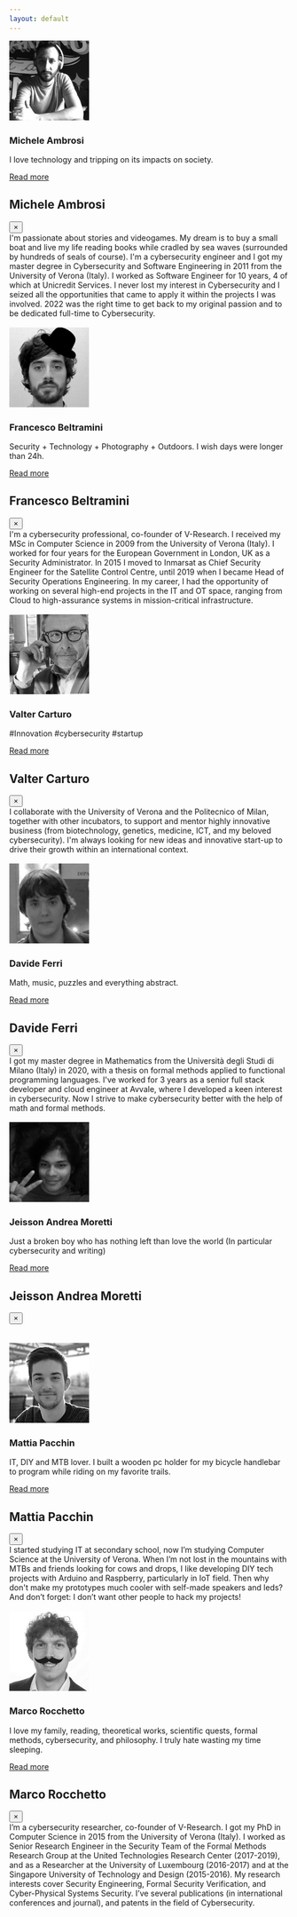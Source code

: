 ```yaml
---
layout: default
---
```


<!-- Michele -->
<div class="row team-people">
  <div class="col-12 col-sm-3">
    <img src="images/michele.png">
  </div>
  <div class="col-12 col-sm-9 profile-name-margin">
    <h3 class="orange">Michele Ambrosi</h3>
    <p class="text-margin">
	I love technology and tripping on its impacts on society.
    </p>
    <a href="" data-toggle="modal" data-target="#modalMic">
      Read more
    </a>
  </div>
</div>

<!-- Modal -->
<div class="modal fade" id="modalMic" tabindex="-1" role="dialog" aria-labelledby="exampleModalCenterTitle" aria-hidden="true">
  <div class="modal-dialog modal-dialog-centered" role="document">
    <div class="modal-content modal-bio">
      <div class="modal-header">
        <h2 class="modal-title orange">
            Michele Ambrosi
        </h2>
        <button type="button" class="close modal-close" data-dismiss="modal" aria-label="Close">
          <span aria-hidden="true">&times;</span>
        </button>
      </div>
      <div class="modal-body">
       I'm passionate about stories and videogames. My dream is to buy a small boat and live my life reading books while cradled by sea waves (surrounded by hundreds of seals of course).
I'm a cybersecurity engineer and I got my master degree in Cybersecurity and Software Engineering in 2011 from the University of Verona (Italy). I worked as Software Engineer for 10 years, 4 of which at Unicredit Services. I never lost my interest in Cybersecurity and I seized all the opportunities that came to apply it within the projects I was involved. 2022 was the right time to get back to my original passion and to be dedicated full-time to Cybersecurity. 
        <br><br>
        <a href="https://www.linkedin.com/in/michele-ambrosi-32275534/" target="blank">
          <i class="fab fa-linkedin fa-lg social-icon"></i>
        </a>
      </div>
    </div>
  </div>
</div>

<!-- Francesco -->
<div class="row team-people">
  <div class="col-12 col-sm-3">
    <img src="images/francesco.png">
  </div>
  <div class="col-12 col-sm-9 profile-name-margin">
    <h3 class="orange">
      Francesco Beltramini
    </h3>
    <p class="text-margin">
      Security + Technology + Photography + Outdoors. I wish days were longer than 24h. 
    </p>
    <a href="" data-toggle="modal" data-target="#modalFra">
      Read more
    </a>
  </div>
</div>

<!-- Modal -->
<div class="modal fade" id="modalFra" tabindex="-1" role="dialog" aria-labelledby="exampleModalCenterTitle" aria-hidden="true">
  <div class="modal-dialog modal-dialog-centered" role="document">
    <div class="modal-content modal-bio">
      <div class="modal-header">
        <h2 class="modal-title orange">
          Francesco Beltramini
        </h2>
        <button type="button" class="close modal-close" data-dismiss="modal" aria-label="Close">
          <span aria-hidden="true">&times;</span>
        </button>
      </div>
      <div class="modal-body">
        I'm a cybersecurity professional, co-founder of V-Research. I received my MSc in Computer Science in 2009 from the University of Verona (Italy). I worked for four years for the European Government in London, UK as a Security Administrator. In 2015 I moved to Inmarsat as Chief Security Engineer for the Satellite Control Centre, until 2019 when I became Head of Security Operations Engineering. In my career, I had the opportunity of working on several high-end projects in the IT and OT space, ranging from Cloud to high-assurance systems in mission-critical infrastructure.
        <br><br>
        <a href="https://www.linkedin.com/in/francescobeltramini/" target="blank">
          <i class="fab fa-linkedin fa-lg social-icon"></i>
        </a>
      </div>
    </div>
  </div>
</div>

<!-- Valter Carturo -->
<div class="row team-people">
  <div class="col-12 col-sm-3">
    <img src="images/valter.png">
  </div>
  <div class="col-12 col-sm-9 profile-name-margin">
    <h3 class="orange">Valter Carturo</h3>
    <p class="text-margin">
    #Innovation #cybersecurity #startup
    </p>
    <a href="" data-toggle="modal" data-target="#modalVal">
      Read more
    </a>
  </div>
</div>

<!-- Modal -->
<div class="modal fade" id="modalVal" tabindex="-1" role="dialog" aria-labelledby="exampleModalCenterTitle" aria-hidden="true">
  <div class="modal-dialog modal-dialog-centered" role="document">
    <div class="modal-content modal-bio">
      <div class="modal-header">
        <h2 class="modal-title orange">Valter Carturo</h2>
        <button type="button" class="close modal-close" data-dismiss="modal" aria-label="Close">
          <span aria-hidden="true">&times;</span>
        </button>
      </div>
      <div class="modal-body">
I collaborate with the University of Verona and the Politecnico of Milan, together with other incubators, to support and mentor highly innovative business (from biotechnology, genetics, medicine, ICT, and my beloved cybersecurity). I'm always looking for new ideas and innovative start-up to drive their growth within an international context.
        <br><br>
        <a href="https://www.linkedin.com/in/valter-carturo-5394752/" target="blank">
          <i class="fab fa-linkedin fa-lg social-icon"></i>
        </a>
      </div>
    </div>
  </div>
</div>

<!-- Davide -->
<div class="row team-people">
  <div class="col-12 col-sm-3">
    <img src="images/davide.png">
  </div>
  <div class="col-12 col-sm-9 profile-name-margin">
    <h3 class="orange">Davide Ferri</h3>
    <p class="text-margin">
	Math, music, puzzles and everything abstract.
    </p>
    <a href="" data-toggle="modal" data-target="#modalDav">
      Read more
    </a>
  </div>
</div>

<!-- Modal -->
<div class="modal fade" id="modalDav" tabindex="-1" role="dialog" aria-labelledby="exampleModalCenterTitle" aria-hidden="true">
  <div class="modal-dialog modal-dialog-centered" role="document">
    <div class="modal-content modal-bio">
      <div class="modal-header">
        <h2 class="modal-title orange">
		Davide Ferri
        </h2>
        <button type="button" class="close modal-close" data-dismiss="modal" aria-label="Close">
          <span aria-hidden="true">&times;</span>
        </button>
      </div>
      <div class="modal-body">
I got my master degree in Mathematics from the Università degli Studi di Milano (Italy) in 2020, with a thesis on formal methods applied to functional programming languages. I've worked for 3 years as a senior full stack developer and cloud engineer at Avvale, where I developed a keen interest in cybersecurity. Now I strive to make cybersecurity better with the help of math and formal methods.
        <br><br>
        <a href="https://www.linkedin.com/in/davide-ferri-7959b3193/" target="blank">
          <i class="fab fa-linkedin fa-lg social-icon"></i>
        </a>
      </div>
    </div>
  </div>
</div>

<!-- Jeisson -->
<div class="row team-people">
  <div class="col-12 col-sm-3">
    <img src="images/jeisson.png">
  </div>
  <div class="col-12 col-sm-9 profile-name-margin">
    <h3 class="orange">Jeisson Andrea Moretti</h3>
    <p class="text-margin">
	Just a broken boy who has nothing left than love the world (In particular cybersecurity and writing)
    </p>
    <a href="" data-toggle="modal" data-target="#modalJei">
      Read more
    </a>
  </div>
</div>

<!-- Modal -->
<div class="modal fade" id="modalJei" tabindex="-1" role="dialog" aria-labelledby="exampleModalCenterTitle" aria-hidden="true">
  <div class="modal-dialog modal-dialog-centered" role="document">
    <div class="modal-content modal-bio">
      <div class="modal-header">
        <h2 class="modal-title orange"> Jeisson Andrea Moretti </h2>
        <button type="button" class="close modal-close" data-dismiss="modal" aria-label="Close">
          <span aria-hidden="true">&times;</span>
        </button>
      </div>
      <div class="modal-body">
               <br><br>
        <a href="https://www.linkedin.com/in/jeisson-andrea-moretti-921666266/" target="blank">
          <i class="fab fa-linkedin fa-lg social-icon"></i>
        </a>
      </div>
    </div>
  </div>
</div>

<!-- Mattia -->
<div class="row team-people">
  <div class="col-12 col-sm-3">
    <img src="images/mattia.png">
  </div>
  <div class="col-12 col-sm-9 profile-name-margin">
    <h3 class="orange">
      Mattia Pacchin
    </h3>
    <p class="text-margin">
      IT, DIY and MTB lover. I built a wooden pc holder for my bicycle handlebar to program while riding on my favorite trails. <br>
    </p>
    <a href="" data-toggle="modal" data-target="#modalMat">
      Read more
    </a>
  </div>
</div>

<!-- Modal -->
<div class="modal fade" id="modalMat" tabindex="-1" role="dialog" aria-labelledby="exampleModalCenterTitle" aria-hidden="true">
  <div class="modal-dialog modal-dialog-centered" role="document">
    <div class="modal-content modal-bio">
      <div class="modal-header">
        <h2 class="modal-title orange">
          Mattia Pacchin
        </h2>
        <button type="button" class="close modal-close" data-dismiss="modal" aria-label="Close">
          <span aria-hidden="true">&times;</span>
        </button>
      </div>
      <div class="modal-body">
        I started studying IT at secondary school, now I’m studying Computer Science at the University of Verona. When I’m not lost in the mountains with MTBs and friends looking for cows and drops, I like developing DIY tech projects with Arduino and Raspberry, particularly in IoT field. Then why don't make my prototypes much cooler with self-made speakers and leds? And don’t forget: I don’t want other people to hack my projects!
        <br><br>
        <a href="https://github.com/PacMat99" target="blank">
          <i class="fab fa-github fa-lg social-icon"></i>
        </a>
        <a href="https://www.linkedin.com/in/mattia-pacchin-255802167/" target="blank">
          <i class="fab fa-linkedin fa-lg social-icon"></i>
        </a>
        <a href="mailto:mattia@v-research.it" target="blank">
          <i class="fas fa-envelope fa-lg social-icon"></i>
        </a>
        <a href="https://www.instagram.com/mattiapacchin/" target="blank">
          <i class="fab fa-instagram fa-lg social-icon"></i>
        </a>
        <a href="https://www.instagram.com/pacs_riders/" target="blank">
          <i class="fab fa-instagram fa-lg social-icon"></i>
        </a>
        <a href="https://www.youtube.com/c/PacsRiders/" target="blank">
          <i class="fab fa-youtube fa-lg social-icon"></i>
        </a>
        <a href="https://www.facebook.com/Pacchinmattia" target="blank">
          <i class="fab fa-facebook-f fa-lg social-icon"></i>
        </a>
      </div>
    </div>
  </div>
</div>

<!-- Marco -->
<div class="row team-people">
  <div class="col-12 col-sm-3">
    <img src="images/marco.png">
  </div>
  <div class="col-12 col-sm-9 profile-name-margin">
    <h3 class="orange">
      Marco Rocchetto
    </h3>
    <p class="text-margin">
      I love my family, reading, theoretical works, scientific quests, formal methods, cybersecurity, and philosophy. I truly hate wasting my time sleeping. <br>
    </p>
    <a href="" data-toggle="modal" data-target="#modalMar">
      Read more
    </a>
  </div>
</div>

<!-- Modal -->
<div class="modal fade" id="modalMar" tabindex="-1" role="dialog" aria-labelledby="exampleModalCenterTitle" aria-hidden="true">
  <div class="modal-dialog modal-dialog-centered" role="document">
    <div class="modal-content modal-bio">
      <div class="modal-header">
        <h2 class="modal-title orange">
          Marco Rocchetto
        </h2>
        <button type="button" class="close modal-close" data-dismiss="modal" aria-label="Close">
          <span aria-hidden="true">&times;</span>
        </button>
      </div>
      <div class="modal-body">
        I’m a cybersecurity researcher, co-founder of V-Research. I got my PhD in Computer Science in 2015 from the University of Verona (Italy). I worked as Senior Research Engineer in the Security Team of the Formal Methods Research Group at the United Technologies Research Center (2017-2019), and as a Researcher at the University of Luxembourg (2016-2017) and at the Singapore University of Technology and Design (2015-2016). My research interests cover Security Engineering, Formal Security Verification, and Cyber-Physical Systems Security. I’ve several publications (in international conferences and journal), and patents in the field of Cybersecurity.
        <br><br>
        <a href="https://marcorocchetto.eu " target="blank">
          <i class="fas fa-user fa-lg social-icon"></i>
        </a>
        <a href="https://www.linkedin.com/in/marco-rocchetto/" target="blank">
          <i class="fab fa-linkedin fa-lg social-icon"></i>
        </a>
        <a href="https://github.com/rocchettomarco" target="blank">
          <i class="fab fa-github fa-lg social-icon"></i>
        </a>
        <a href="https://twitter.com/marcorocchetto" target="blank">
          <i class="fab fa-twitter fa-lg social-icon"></i>
        </a>
        <a href="https://www.facebook.com/marco.rocchetto/" target="blank">
          <i class="fab fa-facebook-f fa-lg social-icon"></i>
        </a>
        <a href="mailto:marco@v-research.it" target="blank">
          <i class="fas fa-envelope fa-lg social-icon"></i>
        </a>
        <a href="https://patents.google.com/?inventor=marco+rocchetto&oq=marco+rocchetto" target="blank">
          <i class="fas fa-stamp fa-lg social-icon"></i>
        </a>
        <a href="https://dblp.uni-trier.de/pid/71/11109.html" target="blank">
          <i class="fas fa-book fa-lg social-icon"></i>
        </a>
        <a href="https://scholar.google.com/citations?user=t6XA3qsAAAAJ&hl=en&oi=ao" target="blank">
          <i class="fas fa-graduation-cap fa-lg social-icon"></i>
        </a>
      </div>
    </div>
  </div>
</div>
